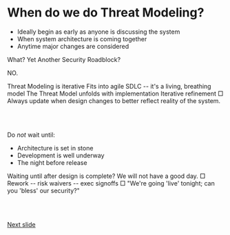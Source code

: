 # When do we do Threat Modeling?

* Ideally begin as early as anyone is discussing the system
* When system architecture is coming together
* Anytime major changes are considered

What? Yet Another Security Roadblock?

NO.

Threat Modeling is iterative
Fits into agile SDLC -- it's a living, breathing model
The Threat Model unfolds with implementation
Iterative refinement
	□ Always update when design changes to better reflect reality of the system.

<br /><br />

Do _not_ wait until:

* Architecture is set in stone
* Development is well underway
* The night before release

Waiting until after design is complete? We will not have a good day.
			□ Rework -- risk waivers -- exec signoffs
			□ "We're going 'live' tonight; can you 'bless' our security?"


<br /><br />

[Next slide](talk_threat_model_how.md)
